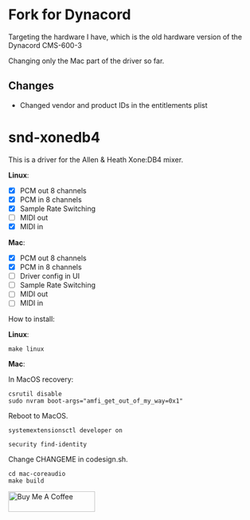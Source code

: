 # Fork for Dynacord

Targeting the hardware I have, which is the old hardware version of the Dynacord CMS-600-3

Changing only the Mac part of the driver so far.

## Changes

- Changed vendor and product IDs in the entitlements plist

# snd-xonedb4

This is a driver for the Allen & Heath Xone:DB4 mixer.

**Linux**:

- [x] PCM out 8 channels
- [x] PCM in 8 channels
- [x] Sample Rate Switching
- [ ] MIDI out
- [x] MIDI in

**Mac**:

- [x] PCM out 8 channels
- [x] PCM in 8 channels
- [ ] Driver config in UI
- [ ] Sample Rate Switching
- [ ] MIDI out
- [ ] MIDI in

How to install:

**Linux**:

```
make linux
```

**Mac**:

In MacOS recovery:

```
csrutil disable
sudo nvram boot-args="amfi_get_out_of_my_way=0x1"
```

Reboot to MacOS.

```
systemextensionsctl developer on
```

```
security find-identity
```

Change CHANGEME in codesign.sh.

```
cd mac-coreaudio
make build
```

<a href="https://www.buymeacoffee.com/mischa85" target="_blank"><img src="https://cdn.buymeacoffee.com/buttons/default-orange.png" alt="Buy Me A Coffee" height="41" width="174"></a>
